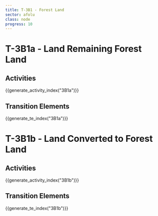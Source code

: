 ```yaml
---
title: T-3B1 - Forest Land
sector: afolu
class: node
progress: 10
---
```


# T-3B1a - Land Remaining Forest Land

## Activities

{{generate_activity_index("3B1a")}}


## Transition Elements

{{generate_te_index("3B1a")}}


# T-3B1b - Land Converted to Forest Land

## Activities

{{generate_activity_index("3B1b")}}


## Transition Elements

{{generate_te_index("3B1b")}}
